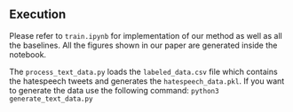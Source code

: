 ## Execution

Please refer to `train.ipynb` for implementation of our method as well as all the baselines. All the figures shown in our paper are generated inside the notebook.

The `process_text_data.py` loads the `labeled_data.csv` file which contains the hatespeech tweets and generates the `hatespeech_data.pkl`. If you want to generate the data use the following command:  `python3 generate_text_data.py`
